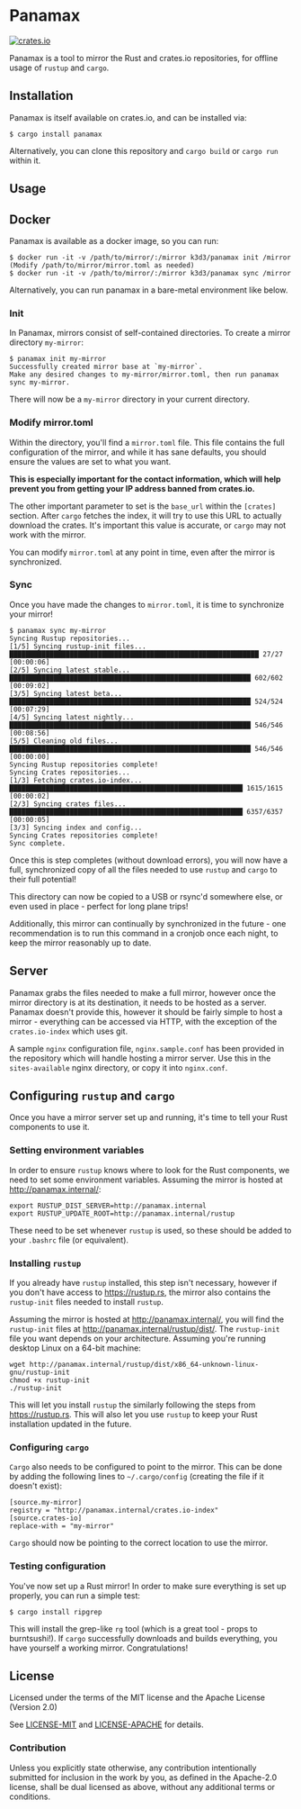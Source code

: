 # Panamax

[![crates.io](https://img.shields.io/crates/v/panamax.svg)](https://crates.io/crates/panamax)

Panamax is a tool to mirror the Rust and crates.io repositories, for offline usage of `rustup` and `cargo`.

## Installation

Panamax is itself available on crates.io, and can be installed via:

```
$ cargo install panamax
```

Alternatively, you can clone this repository and `cargo build` or `cargo run` within it.

## Usage

## Docker

Panamax is available as a docker image, so you can run:

```
$ docker run -it -v /path/to/mirror/:/mirror k3d3/panamax init /mirror
(Modify /path/to/mirror/mirror.toml as needed)
$ docker run -it -v /path/to/mirror/:/mirror k3d3/panamax sync /mirror
```

Alternatively, you can run panamax in a bare-metal environment like below.

### Init

In Panamax, mirrors consist of self-contained directories. To create a mirror directory `my-mirror`:

```
$ panamax init my-mirror
Successfully created mirror base at `my-mirror`.
Make any desired changes to my-mirror/mirror.toml, then run panamax sync my-mirror.
```

There will now be a `my-mirror` directory in your current directory.

### Modify mirror.toml

Within the directory, you'll find a `mirror.toml` file. This file contains the full configuration of the mirror, and while it has sane defaults, you should ensure the values are set to what you want.

**This is especially important for the contact information, which will help prevent you from getting your IP address banned from crates.io.**

The other important parameter to set is the `base_url` within the `[crates]` section. After `cargo` fetches the index, it will try to use this URL to actually download the crates. It's important this value is accurate, or `cargo` may not work with the mirror.

You can modify `mirror.toml` at any point in time, even after the mirror is synchronized.

### Sync

Once you have made the changes to `mirror.toml`, it is time to synchronize your mirror!

```
$ panamax sync my-mirror
Syncing Rustup repositories...
[1/5] Syncing rustup-init files... ██████████████████████████████████████████████████████████████ 27/27 [00:00:06]
[2/5] Syncing latest stable...     ████████████████████████████████████████████████████████████ 602/602 [00:09:02]
[3/5] Syncing latest beta...       ████████████████████████████████████████████████████████████ 524/524 [00:07:29]
[4/5] Syncing latest nightly...    ████████████████████████████████████████████████████████████ 546/546 [00:08:56]
[5/5] Cleaning old files...        ████████████████████████████████████████████████████████████ 546/546 [00:00:00]
Syncing Rustup repositories complete!
Syncing Crates repositories...
[1/3] Fetching crates.io-index...  ██████████████████████████████████████████████████████████ 1615/1615 [00:00:02]
[2/3] Syncing crates files...      ██████████████████████████████████████████████████████████ 6357/6357 [00:00:05]
[3/3] Syncing index and config...
Syncing Crates repositories complete!
Sync complete.
```

Once this is step completes (without download errors), you will now have a full, synchronized copy of all the files needed to use `rustup` and `cargo` to their full potential!

This directory can now be copied to a USB or rsync'd somewhere else, or even used in place - perfect for long plane trips!

Additionally, this mirror can continually by synchronized in the future - one recommendation is to run this command in a cronjob once each night, to keep the mirror reasonably up to date.

## Server

Panamax grabs the files needed to make a full mirror, however once the mirror directory is at its destination, it needs to be hosted as a server. Panamax doesn't provide this, however it should be fairly simple to host a mirror - everything can be accessed via HTTP, with the exception of the `crates.io-index` which uses git.

A sample `nginx` configuration file, `nginx.sample.conf` has been provided in the repository which will handle hosting a mirror server. Use this in the `sites-available` nginx directory, or copy it into `nginx.conf`.

## Configuring `rustup` and `cargo`

Once you have a mirror server set up and running, it's time to tell your Rust components to use it.

### Setting environment variables

In order to ensure `rustup` knows where to look for the Rust components, we need to set some environment variables. Assuming the mirror is hosted at http://panamax.internal/:

```
export RUSTUP_DIST_SERVER=http://panamax.internal
export RUSTUP_UPDATE_ROOT=http://panamax.internal/rustup
```

These need to be set whenever `rustup` is used, so these should be added to your `.bashrc` file (or equivalent).

### Installing `rustup`

If you already have `rustup` installed, this step isn't necessary, however if you don't have access to https://rustup.rs, the mirror also contains the `rustup-init` files needed to install `rustup`.

Assuming the mirror is hosted at http://panamax.internal/, you will find the `rustup-init` files at http://panamax.internal/rustup/dist/. The `rustup-init` file you want depends on your architecture. Assuming you're running desktop Linux on a 64-bit machine:

```
wget http://panamax.internal/rustup/dist/x86_64-unknown-linux-gnu/rustup-init
chmod +x rustup-init
./rustup-init
```

This will let you install `rustup` the similarly following the steps from https://rustup.rs. This will also let you use `rustup` to keep your Rust installation updated in the future.

### Configuring `cargo`

`Cargo` also needs to be configured to point to the mirror. This can be done by adding the following lines to `~/.cargo/config` (creating the file if it doesn't exist):

```
[source.my-mirror]
registry = "http://panamax.internal/crates.io-index"
[source.crates-io]
replace-with = "my-mirror"
```

`Cargo` should now be pointing to the correct location to use the mirror.

### Testing configuration

You've now set up a Rust mirror! In order to make sure everything is set up properly, you can run a simple test:

```
$ cargo install ripgrep
```

This will install the grep-like `rg` tool (which is a great tool - props to burntsushi!). If `cargo` successfully downloads and builds everything, you have yourself a working mirror. Congratulations!


## License

Licensed under the terms of the MIT license and the Apache License (Version 2.0)

See [LICENSE-MIT](LICENSE-MIT) and [LICENSE-APACHE](LICENSE-APACHE) for details.

### Contribution

Unless you explicitly state otherwise, any contribution intentionally submitted
for inclusion in the work by you, as defined in the Apache-2.0 license, shall be dual licensed as above, without any
additional terms or conditions.
